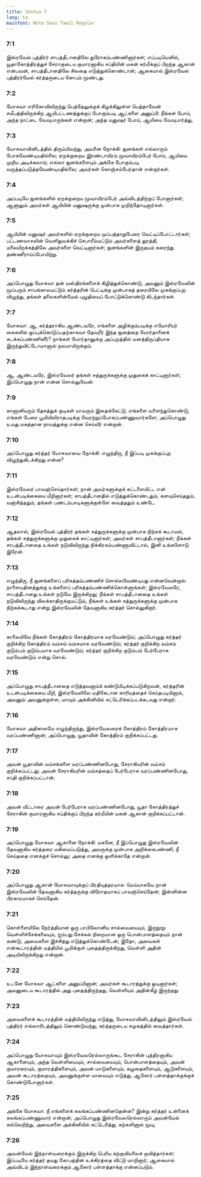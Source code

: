```yaml
---
title: Joshua 7
lang: ta
mainfont: Noto Sans Tamil Regular
---
```


###  7:1

இஸ்ரவேல் புத்திரர் சாபத்தீடானதிலே துரோகம்பண்ணினார்கள்; எப்படியெனில், யூதாகோத்திரத்துச் சேராகுடைய குமாரனாகிய சப்தியின் மகன் கர்மீக்குப் பிறந்த ஆகான் என்பவன், சாபத்தீடானதிலே சிலதை எடுத்துக்கொண்டான்; ஆகையால் இஸ்ரவேல் புத்திரர்மேல் கர்த்தருடைய கோபம் மூண்டது.

###  7:2

யோசுவா எரிகோவிலிருந்து பெத்தேலுக்குக் கிழக்கிலுள்ள பெத்தாவேன் சமீபத்திலிருக்கிற ஆயிபட்டணத்துக்குப் போகும்படி ஆட்களை அனுப்பி: நீங்கள் போய், அந்த நாட்டை வேவுபாருங்கள் என்றான்; அந்த மனுஷர் போய், ஆயியை வேவுபார்த்து,

###  7:3

யோசுவாவினிடத்தில் திரும்பிவந்து, அவனை நோக்கி: ஜனங்கள் எல்லாரும் போகவேண்டியதில்லை; ஏறக்குறைய இரண்டாயிரம் மூவாயிரம்பேர் போய், ஆயியை முறிய அடிக்கலாம்; எல்லா ஜனங்களையும் அங்கே போகும்படி வருத்தப்படுத்தவேண்டியதில்லை; அவர்கள் கொஞ்சம்பேர்தான் என்றார்கள்.

###  7:4

அப்படியே ஜனங்களில் ஏறக்குறைய மூவாயிரம்பேர் அவ்விடத்திற்குப் போனார்கள்; ஆனாலும் அவர்கள் ஆயியின் மனுஷருக்கு முன்பாக முறிந்தோடினார்கள்.

###  7:5

ஆயியின் மனுஷர் அவர்களில் ஏறக்குறைய முப்பத்தாறுபேரை வெட்டிப்போட்டார்கள்; பட்டணவாசலின் வெளிதுவக்கிச் செபாரீம்மட்டும் அவர்களைத் துரத்தி, மலையிறக்கத்திலே அவர்களை வெட்டினார்கள்; ஜனங்களின் இருதயம் கரைந்து தண்ணீராய்ப்போயிற்று.

###  7:6

அப்பொழுது யோசுவா தன் வஸ்திரங்களைக் கிழித்துக்கொண்டு, அவனும் இஸ்ரவேலின் மூப்பரும் சாயங்காலமட்டும் கர்த்தரின் பெட்டிக்கு முன்பாகத் தரையிலே முகங்குப்புற விழுந்து, தங்கள் தலைகளின்மேல் புழுதியைப் போட்டுக்கொண்டு கிடந்தார்கள்.

###  7:7

யோசுவா: ஆ, கர்த்தராகிய ஆண்டவரே, எங்களை அழிக்கும்படிக்கு எமோரியர் கைகளில் ஒப்புக்கொடுப்பதற்காகவா தேவரீர் இந்த ஜனத்தை யோர்தானைக் கடக்கப்பண்ணினீர்? நாங்கள் யோர்தானுக்கு அப்புறத்தில் மனத்திருப்தியாக இருந்துவிட்டோமானால் நலமாயிருக்கும்.

###  7:8

ஆ, ஆண்டவரே, இஸ்ரவேலர் தங்கள் சத்துருக்களுக்கு முதுகைக் காட்டினார்கள்; இப்பொழுது நான் என்ன சொல்லுவேன்.

###  7:9

கானானியரும் தேசத்துக் குடிகள் யாவரும் இதைக்கேட்டு, எங்களை வளைந்துகொண்டு, எங்கள் பேரை பூமியிலிராதபடிக்கு வேரற்றுப்போகப்பண்ணுவார்களே; அப்பொழுது உமது மகத்தான நாமத்துக்கு என்ன செய்வீர் என்றான்.

###  7:10

அப்பொழுது கர்த்தர் யோசுவாவை நோக்கி: எழுந்திரு, நீ இப்படி முகங்குப்புற விழுந்துகிடக்கிறது என்ன?

###  7:11

இஸ்ரவேலர் பாவஞ்செய்தார்கள்; நான் அவர்களுக்குக் கட்டளையிட்ட என் உடன்படிக்கையை மீறினார்கள்; சாபத்தீடானதில் எடுத்துக்கொண்டதும், களவுசெய்ததும், வஞ்சித்ததும், தங்கள் பண்டம்பாடிகளுக்குள்ளே வைத்ததும் உண்டே.

###  7:12

ஆதலால், இஸ்ரவேல் புத்திரர் தங்கள் சத்துருக்களுக்கு முன்பாக நிற்கக் கூடாமல், தங்கள் சத்துருக்களுக்கு முதுகைக் காட்டினார்கள்; அவர்கள் சாபத்தீடானார்கள்; நீங்கள் சாபத்தீடானதை உங்கள் நடுவிலிருந்து நிக்கிரகம்பண்ணாவிட்டால், இனி உங்களோடு இரேன்.

###  7:13

எழுந்திரு, நீ ஜனங்களைப் பரிசுத்தம்பண்ணிச் சொல்லவேண்டியது என்னவென்றால்: நாளையதினத்துக்கு உங்களைப் பரிசுத்தம்பண்ணிக்கொள்ளுங்கள்; இஸ்ரவேலரே, சாபத்தீடானது உங்கள் நடுவே இருக்கிறது; நீங்கள் சாபத்தீடானதை உங்கள் நடுவிலிருந்து விலக்காதிருக்குமட்டும், நீங்கள் உங்கள் சத்துருக்களுக்கு முன்பாக நிற்கக்கூடாது என்று இஸ்ரவேலின் தேவனாகிய கர்த்தர் சொல்லுகிறார்.

###  7:14

காலையிலே நீங்கள் கோத்திரம் கோத்திரமாக வரவேண்டும்; அப்பொழுது கர்த்தர் குறிக்கிற கோத்திரம் வம்சம் வம்சமாக வரவேண்டும்; கர்த்தர் குறிக்கிற வம்சம் குடும்பம் குடும்பமாக வரவேண்டும்; கர்த்தர் குறிக்கிற குடும்பம் பேர்பேராக வரவேண்டும் என்று சொல்.

###  7:15

அப்பொழுது சாபத்தீடானதை எடுத்தவனாய்க் கண்டுபிடிக்கப்படுகிறவன், கர்த்தரின் உடன்படிக்கையை மீறி, இஸ்ரவேலிலே மதிகேடான காரியத்தைச் செய்தபடியினால், அவனும் அவனுக்குள்ள, யாவும் அக்கினியில் சுட்டெரிக்கப்படக்கடவது என்றார்.

###  7:16

யோசுவா அதிகாலமே எழுந்திருந்து, இஸ்ரவேலரைக் கோத்திரம் கோத்திரமாக வரப்பண்ணினான்; அப்பொழுது, யூதாவின் கோத்திரம் குறிக்கப்பட்டது.

###  7:17

அவன் யூதாவின் வம்சங்களை வரப்பண்ணினபோது, சேராகியரின் வம்சம் குறிக்கப்பட்டது; அவன் சேராகியரின் வம்சத்தைப் பேர்பேராக வரப்பண்ணினபோது, சப்தி குறிக்கப்பட்டான்.

###  7:18

அவன் வீட்டாரை அவன் பேர்பேராக வரப்பண்ணினபோது, யூதா கோத்திரத்துச் சேராகின் குமாரனாகிய சப்திக்குப் பிறந்த கர்மீயின் மகன் ஆகான் குறிக்கப்பட்டான்.

###  7:19

அப்பொழுது யோசுவா ஆகானை நோக்கி: மகனே, நீ இப்பொழுது இஸ்ரவேலின் தேவனாகிய கர்த்தரை மகிமைப்படுத்து, அவருக்கு முன்பாக அறிக்கைபண்ணி, நீ செய்ததை எனக்குச் சொல்லு; அதை எனக்கு ஒளிக்காதே என்றான்.

###  7:20

அப்பொழுது ஆகான் யோசுவாவுக்குப் பிரதியுத்தரமாக: மெய்யாகவே நான் இஸ்ரவேலின் தேவனாகிய கர்த்தருக்கு விரோதமாகப் பாவஞ்செய்தேன்; இன்னின்ன பிரகாரமாகச் செய்தேன்.

###  7:21

கொள்ளையிலே நேர்த்தியான ஒரு பாபிலோனிய சால்வையையும், இருநூறு வெள்ளிச்சேக்கலையும், ஐம்பது சேக்கல் நிறையான ஒரு பொன்பாளத்தையும் நான் கண்டு, அவைகளை இச்சித்து எடுத்துக்கொண்டேன்; இதோ, அவைகள் என்கூடாரத்தின் மத்தியில் பூமிக்குள் புதைத்திருக்கிறது, வெள்ளி அதின் அடியிலிருக்கிறது என்றான்.

###  7:22

உடனே யோசுவா ஆட்களை அனுப்பினான்; அவர்கள் கூடாரத்துக்கு ஓடினார்கள்; அவனுடைய கூடாரத்தில் அது புதைத்திருந்தது, வெள்ளியும் அதின்கீழ் இருந்தது.

###  7:23

அவைகளைக் கூடாரத்தின் மத்தியிலிருந்து எடுத்து, யோசுவாவினிடத்திலும் இஸ்ரவேல் புத்திரர் எல்லாரிடத்திலும் கொண்டுவந்து, கர்த்தருடைய சமுகத்தில் வைத்தார்கள்.

###  7:24

அப்பொழுது யோசுவாவும் இஸ்ரவேலரெல்லாருங்கூட சேராகின் புத்திரனாகிய ஆகானையும், அந்த வெள்ளியையும், சால்வையையும், பொன்பாளத்தையும், அவன் குமாரரையும், குமாரத்திகளையும், அவன் மாடுகளையும், கழுதைகளையும், ஆடுகளையும், அவன் கூடாரத்தையும், அவனுக்குள்ள யாவையும் எடுத்து, ஆகோர் பள்ளத்தாக்குக்குக் கொண்டுபோனார்கள்.

###  7:25

அங்கே யோசுவா: நீ எங்களைக் கலங்கப்பண்ணினதென்ன? இன்று கர்த்தர் உன்னைக் கலங்கப்பண்ணுவார் என்றான்; அப்பொழுது இஸ்ரவேலரெல்லாரும் அவன்மேல் கல்லெறிந்து, அவைகளை அக்கினியில் சுட்டெரித்து, கற்களினால் மூடி;

###  7:26

அவன்மேல் இந்நாள்வரைக்கும் இருக்கிற பெரிய கற்குவியலைக் குவித்தார்கள்; இப்படியே கர்த்தர் தமது கோபத்தின் உக்கிரத்தை விட்டு மாறினார்; ஆகையால் அவ்விடம் இந்நாள்வரைக்கும் ஆகோர் பள்ளத்தாக்கு என்னப்படும்.

